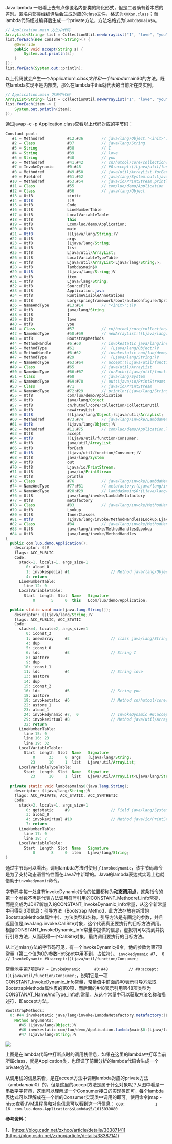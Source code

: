 Java lambda 一眼看上去有点像匿名内部类的简化形式，但是二者确有着本质的差别。匿名内部类经编译后会生成对应的class文件，格式为`XXX$n.class`；而lambda代码经过编译后生成一个private方法，方法名格式为`lambda$main$n`。

```Java
// Application.main 方法中代码
ArrayList<String> list = CollectionUtil.newArrayList("I", "love", "you");
list.forEach(new Consumer<String>() {
    @Override
    public void accept(String s) {
        System.out.println(s);
    }
});
list.forEach(System.out::println);
```
以上代码就会产生一个Application$1.class文件和一个lambda$main$0的方法。既然lambda实现不是内部类，那么在lambda中this就代表的当前所在类实例。
```Java
// Application.main 方法中代码
ArrayList<String> list = CollectionUtil.newArrayList("I", "love", "you");
list.forEach(item -> {
    System.out.println(item);
});
```

通过javap -c -p Application.class查看以上代码对应的字节码：
```Java
Constant pool:
   #1 = Methodref          #12.#36        // java/lang/Object."<init>":()V
   #2 = Class              #37            // java/lang/String
   #3 = String             #38            // I
   #4 = String             #39            // love
   #5 = String             #40            // you
   #6 = Methodref          #41.#42        // cn/hutool/core/collection/CollectionUtil.newArrayList:([Ljava/lang/Object;)Ljava/util/ArrayList;
   #7 = InvokeDynamic      #0:#48         // #0:accept:()Ljava/util/function/Consumer;
   #8 = Methodref          #49.#50        // java/util/ArrayList.forEach:(Ljava/util/function/Consumer;)V
   #9 = Fieldref           #51.#52        // java/lang/System.out:Ljava/io/PrintStream;
  #10 = Methodref          #53.#54        // java/io/PrintStream.println:(Ljava/lang/String;)V
  #11 = Class              #55            // com/luo/demo/Application
  #12 = Class              #56            // java/lang/Object
  #13 = Utf8               <init>
  #14 = Utf8               ()V
  #15 = Utf8               Code
  #16 = Utf8               LineNumberTable
  #17 = Utf8               LocalVariableTable
  #18 = Utf8               this
  #19 = Utf8               Lcom/luo/demo/Application;
  #20 = Utf8               main
  #21 = Utf8               ([Ljava/lang/String;)V
  #22 = Utf8               args
  #23 = Utf8               [Ljava/lang/String;
  #24 = Utf8               list
  #25 = Utf8               Ljava/util/ArrayList;
  #26 = Utf8               LocalVariableTypeTable
  #27 = Utf8               Ljava/util/ArrayList<Ljava/lang/String;>;
  #28 = Utf8               lambda$main$0
  #29 = Utf8               (Ljava/lang/String;)V
  #30 = Utf8               item
  #31 = Utf8               Ljava/lang/String;
  #32 = Utf8               SourceFile
  #33 = Utf8               Application.java
  #34 = Utf8               RuntimeVisibleAnnotations
  #35 = Utf8               Lorg/springframework/boot/autoconfigure/SpringBootApplication;
  #36 = NameAndType        #13:#14        // "<init>":()V
  #37 = Utf8               java/lang/String
  #38 = Utf8               I
  #39 = Utf8               love
  #40 = Utf8               you
  #41 = Class              #57            // cn/hutool/core/collection/CollectionUtil
  #42 = NameAndType        #58:#59        // newArrayList:([Ljava/lang/Object;)Ljava/util/ArrayList;
  #43 = Utf8               BootstrapMethods
  #44 = MethodHandle       #6:#60         // invokestatic java/lang/invoke/LambdaMetafactory.metafactory:(Ljava/lang/invoke/MethodHandles$Lookup;Ljava/lang/String;Ljava/lang/invoke/MethodType;Ljava/lang/invoke/MethodType;Ljava/lang/invoke/MethodHandle;Ljava/lang/invoke/MethodType;)Ljava/lang/invoke/CallSite;
  #45 = MethodType         #61            //  (Ljava/lang/Object;)V
  #46 = MethodHandle       #6:#62         // invokestatic com/luo/demo/Application.lambda$main$0:(Ljava/lang/String;)V
  #47 = MethodType         #29            //  (Ljava/lang/String;)V
  #48 = NameAndType        #63:#64        // accept:()Ljava/util/function/Consumer;
  #49 = Class              #65            // java/util/ArrayList
  #50 = NameAndType        #66:#67        // forEach:(Ljava/util/function/Consumer;)V
  #51 = Class              #68            // java/lang/System
  #52 = NameAndType        #69:#70        // out:Ljava/io/PrintStream;
  #53 = Class              #71            // java/io/PrintStream
  #54 = NameAndType        #72:#29        // println:(Ljava/lang/String;)V
  #55 = Utf8               com/luo/demo/Application
  #56 = Utf8               java/lang/Object
  #57 = Utf8               cn/hutool/core/collection/CollectionUtil
  #58 = Utf8               newArrayList
  #59 = Utf8               ([Ljava/lang/Object;)Ljava/util/ArrayList;
  #60 = Methodref          #73.#74        // java/lang/invoke/LambdaMetafactory.metafactory:(Ljava/lang/invoke/MethodHandles$Lookup;Ljava/lang/String;Ljava/lang/invoke/MethodType;Ljava/lang/invoke/MethodType;Ljava/lang/invoke/MethodHandle;Ljava/lang/invoke/MethodType;)Ljava/lang/invoke/CallSite;
  #61 = Utf8               (Ljava/lang/Object;)V
  #62 = Methodref          #11.#75        // com/luo/demo/Application.lambda$main$0:(Ljava/lang/String;)V
  #63 = Utf8               accept
  #64 = Utf8               ()Ljava/util/function/Consumer;
  #65 = Utf8               java/util/ArrayList
  #66 = Utf8               forEach
  #67 = Utf8               (Ljava/util/function/Consumer;)V
  #68 = Utf8               java/lang/System
  #69 = Utf8               out
  #70 = Utf8               Ljava/io/PrintStream;
  #71 = Utf8               java/io/PrintStream
  #72 = Utf8               println
  #73 = Class              #76            // java/lang/invoke/LambdaMetafactory
  #74 = NameAndType        #77:#81        // metafactory:(Ljava/lang/invoke/MethodHandles$Lookup;Ljava/lang/String;Ljava/lang/invoke/MethodType;Ljava/lang/invoke/MethodType;Ljava/lang/invoke/MethodHandle;Ljava/lang/invoke/MethodType;)Ljava/lang/invoke/CallSite;
  #75 = NameAndType        #28:#29        // lambda$main$0:(Ljava/lang/String;)V
  #76 = Utf8               java/lang/invoke/LambdaMetafactory
  #77 = Utf8               metafactory
  #78 = Class              #83            // java/lang/invoke/MethodHandles$Lookup
  #79 = Utf8               Lookup
  #80 = Utf8               InnerClasses
  #81 = Utf8               (Ljava/lang/invoke/MethodHandles$Lookup;Ljava/lang/String;Ljava/lang/invoke/MethodType;Ljava/lang/invoke/MethodType;Ljava/lang/invoke/MethodHandle;Ljava/lang/invoke/MethodType;)Ljava/lang/invoke/CallSite;
  #82 = Class              #84            // java/lang/invoke/MethodHandles
  #83 = Utf8               java/lang/invoke/MethodHandles$Lookup
  #84 = Utf8               java/lang/invoke/MethodHandles
{
  public com.luo.demo.Application();
    descriptor: ()V
    flags: ACC_PUBLIC
    Code:
      stack=1, locals=1, args_size=1
         0: aload_0
         1: invokespecial #1                  // Method java/lang/Object."<init>":()V
         4: return
      LineNumberTable:
        line 12: 0
      LocalVariableTable:
        Start  Length  Slot  Name   Signature
            0       5     0  this   Lcom/luo/demo/Application;
 
  public static void main(java.lang.String[]);
    descriptor: ([Ljava/lang/String;)V
    flags: ACC_PUBLIC, ACC_STATIC
    Code:
      stack=4, locals=2, args_size=1
         0: iconst_3
         1: anewarray     #2                  // class java/lang/String
         4: dup
         5: iconst_0
         6: ldc           #3                  // String I
         8: aastore
         9: dup
        10: iconst_1
        11: ldc           #4                  // String love
        13: aastore
        14: dup
        15: iconst_2
        16: ldc           #5                  // String you
        18: aastore
        19: invokestatic  #6                  // Method cn/hutool/core/collection/CollectionUtil.newArrayList:([Ljava/lang/Object;)Ljava/util/ArrayList;
        22: astore_1
        23: aload_1
        24: invokedynamic #7,  0              // InvokeDynamic #0:accept:()Ljava/util/function/Consumer;
        29: invokevirtual #8                  // Method java/util/ArrayList.forEach:(Ljava/util/function/Consumer;)V
        32: return
      LineNumberTable:
        line 15: 0
        line 16: 23
        line 19: 32
      LocalVariableTable:
        Start  Length  Slot  Name   Signature
            0      33     0  args   [Ljava/lang/String;
           23      10     1  list   Ljava/util/ArrayList;
      LocalVariableTypeTable:
        Start  Length  Slot  Name   Signature
           23      10     1  list   Ljava/util/ArrayList<Ljava/lang/String;>;
 
  private static void lambda$main$0(java.lang.String);
    descriptor: (Ljava/lang/String;)V
    flags: ACC_PRIVATE, ACC_STATIC, ACC_SYNTHETIC
    Code:
      stack=2, locals=1, args_size=1
         0: getstatic     #9                  // Field java/lang/System.out:Ljava/io/PrintStream;
         3: aload_0
         4: invokevirtual #10                 // Method java/io/PrintStream.println:(Ljava/lang/String;)V
         7: return
      LineNumberTable:
        line 17: 0
        line 18: 7
      LocalVariableTable:
        Start  Length  Slot  Name   Signature
            0       8     0  item   Ljava/lang/String;
}
```

通过字节码可以看出，调用lambda方法时使用了`invokedynamic`，该字节码命令是为了支持动态语言特性而在Java7中新增的。Java的lambda表达式实现上也就借助于`invokedynamic`命令。

字节码中每一处含有invokeDynamic指令的位置都称为**动态调用点**，这条指令的第一个参数不再是代表方法调用符号引用的CONSTANT_Methodref_info常亮，而是变成为JDK7新加入的CONSTANT_InvokeDynamic_info常量，从这个新常量中可得到3项信息：引导方法（Bootstrap Method，此方法存放在新增的BootstrapMethods属性中）、方法类型和名称。引导方法是有固定的参数，并且返回值是java.lang.invoke.CallSite对象，这个代表真正要执行的目标方法调用。根据CONSTANT_InvokeDynamic_info常量中提供的信息，虚拟机可以找到并执行引导方法，从而获得一个CallSite对象，最终调用要执行的目标方法。

从上述mian方法的字节码可见，有一个invokeDynamic指令，他的参数为第7项常量（第二个值为0的参数HotSpot中用不到，占位符）。
`invokedynamic #7,  0              // InvokeDynamic #0:accept:()Ljava/util/function/Consumer;`

常量池中第7项是`#7 = InvokeDynamic      #0:#48         // #0:accept:()Ljava/util/function/Consumer;`，说明它是一项CONSTANT_InvokeDynamic_info常量，常量值中前面的#0表示引导方法取BootstrapMethods属性表的第0项，而后面的#48表示引用第48项类型为CONSTANAT_NameAndType_info的常量，从这个常量中可以获取方法名称和描述符，即accept方法。

```Java
BootstrapMethods:
  0: #44 invokestatic java/lang/invoke/LambdaMetafactory.metafactory:(Ljava/lang/invoke/MethodHandles$Lookup;Ljava/lang/String;Ljava/lang/invoke/MethodType;Ljava/lang/invoke/MethodType;Ljava/lang/invoke/MethodHandle;Ljava/lang/invoke/MethodType;)Ljava/lang/invoke/CallSite;
    Method arguments:
      #45 (Ljava/lang/Object;)V
      #46 invokestatic com/luo/demo/Application.lambda$main$0:(Ljava/lang/String;)V
      #47 (Ljava/lang/String;)V
```

<img src="./_image/Java Lambda 原理/clipboard.png"/>

上图是在lambda代码中打断点时的调用栈信息，如果在这里的lambda中打印当前所属class，就是Application类，也印证了前面分析的lambda代码会生成一个private方法。

从调用栈的信息来看，是在accept方法中调用lambda对应的private方法（ambda$main$0）的，但是这里的accept方法是属于什么对象呢？从图中看是一串数字字符串，这里可以理解成一个Consumer接口的实现类即可，每个lambda表达式可以理解成在一个新的Consumer实现类中调用的即可。使用命令jmap -histo查看JVM进程类和对象信息可以看到这一行信息：
`600:             1             16  com.luo.demo.Application$$Lambda$5/1615039080`

**参考资料：**

1、[https://blog.csdn.net/zxhoo/article/details/38387141](https://blog.csdn.net/zxhoo/article/details/38387141)
